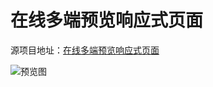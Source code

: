 # 在线多端预览响应式页面

源项目地址：[在线多端预览响应式页面](https://github.com/zfowed/web-multiterminal-preview/tree/master)





![预览图](https://picture.cmymoon.com/else/blog.webp)

